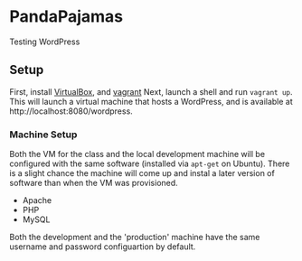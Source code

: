 PandaPajamas
============

Testing WordPress

## Setup
First, install [VirtualBox](https://www.virtualbox.org/wiki/Downloads), and
[vagrant](http://www.vagrantup.com/downloads.html)  Next, launch a shell and run
`vagrant up`.  This will launch a virtual machine that hosts a WordPress, and is
available at http://localhost:8080/wordpress.

### Machine Setup
Both the VM for the class and the local development machine will be configured
with the same software (installed via `apt-get` on Ubuntu).  There is a slight
chance the machine will come up and instal a later version of software than when
the VM was provisioned.

* Apache
* PHP
* MySQL

Both the development and the 'production' machine have the same username and
password configuartion by default.
